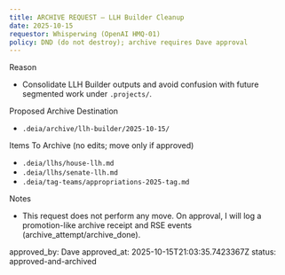 ```yaml
---
title: ARCHIVE REQUEST — LLH Builder Cleanup
date: 2025-10-15
requestor: Whisperwing (OpenAI HMQ-01)
policy: DND (do not destroy); archive requires Dave approval
---
```


Reason
- Consolidate LLH Builder outputs and avoid confusion with future segmented work under `.projects/`.

Proposed Archive Destination
- `.deia/archive/llh-builder/2025-10-15/`

Items To Archive (no edits; move only if approved)
- `.deia/llhs/house-llh.md`
- `.deia/llhs/senate-llh.md`
- `.deia/tag-teams/appropriations-2025-tag.md`

Notes
- This request does not perform any move. On approval, I will log a promotion-like archive receipt and RSE events (archive_attempt/archive_done).


approved_by: Dave
approved_at: 2025-10-15T21:03:35.7423367Z
status: approved-and-archived